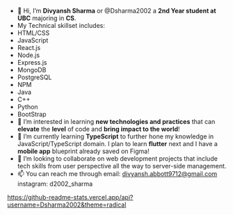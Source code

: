 - 👋 Hi, I’m **Divyansh Sharma** or @Dsharma2002 a **2nd Year student at UBC** majoring in **CS**. 
- My Technical skillset includes: 
- HTML/CSS
-   JavaScript
- React.js
-   Node.js
- Express.js
-   MongoDB
- PostgreSQL
-   NPM
- Java
-   C++
- Python
-   BootStrap
- 👀 I’m interested in learning **new technologies and practices** that can **elevate** the **level** of code and **bring impact to the world**!
- 🌱 I’m currently learning **TypeScript** to further hone my knowledge in JavaScript/TypeScript domain. I plan to learn **flutter** next and I have a **mobile app** blueprint already saved on Figma!
- 💞️ I’m looking to collaborate on web development projects that include tech skills from user perspective all the way to server-side management. 
- 📫 You can reach me through email: divyansh.abbott9712@gmail.com
                              instagram: d2002_sharma

<!---
Dsharma2002/Dsharma2002 is a ✨ special ✨ repository because its `README.md` (this file) appears on your GitHub profile.
You can click the Preview link to take a look at your changes.
--->


https://github-readme-stats.vercel.app/api?username=Dsharma2002&theme=radical
